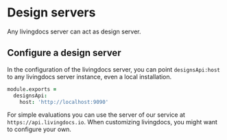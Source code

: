# Design servers

Any livingdocs server can act as design server. 

## Configure a design server 

In the configuration of the livingdocs server, you can point `designsApi:host` to any livingdocs server
instance, even a local installation.

```coffee
module.exports =
  designsApi:
    host: 'http://localhost:9090'
```

For simple evaluations you can use the server of our service at `https://api.livingdocs.io`. 
When customizing livingdocs, you might want to configure your own.
